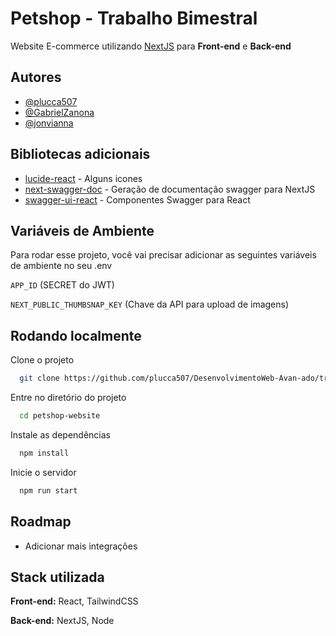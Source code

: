 
# Petshop - Trabalho Bimestral

Website E-commerce utilizando [NextJS](https://nextjs.org) para **Front-end** e **Back-end**



## Autores

- [@plucca507](https://github.com/plucca507)
- [@GabrielZanona](https://github.com/GabrielZanona)
- [@jonvianna](https://github.com/jonvianna)


## Bibliotecas adicionais

 - [lucide-react](https://lucide.dev/) - Alguns icones
 - [next-swagger-doc](https://www.npmjs.com/package/next-swagger-doc) - Geração de documentação swagger para NextJS
 - [swagger-ui-react](https://www.npmjs.com/package/swagger-ui-react) - Componentes Swagger para React


## Variáveis de Ambiente

Para rodar esse projeto, você vai precisar adicionar as seguintes variáveis de ambiente no seu .env

`APP_ID` (SECRET do JWT)

`NEXT_PUBLIC_THUMBSNAP_KEY` (Chave da API para upload de imagens)


## Rodando localmente

Clone o projeto

```bash
  git clone https://github.com/plucca507/DesenvolvimentoWeb-Avan-ado/tree/main/petshop-website
```

Entre no diretório do projeto

```bash
  cd petshop-website
```

Instale as dependências

```bash
  npm install
```

Inicie o servidor

```bash
  npm run start
```


## Roadmap

- Adicionar mais integrações


## Stack utilizada

**Front-end:** React, TailwindCSS

**Back-end:** NextJS, Node

